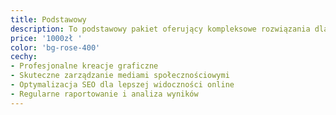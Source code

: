 ```yaml
---
title: Podstawowy
description: To podstawowy pakiet oferujący kompleksowe rozwiązania dla Twojej firmy. Idealny dla małych i średnich przedsiębiorstw.
price: '1000zł '
color: 'bg-rose-400'
cechy:
- Profesjonalne kreacje graficzne
- Skuteczne zarządzanie mediami społecznościowymi
- Optymalizacja SEO dla lepszej widoczności online
- Regularne raportowanie i analiza wyników
---
```

